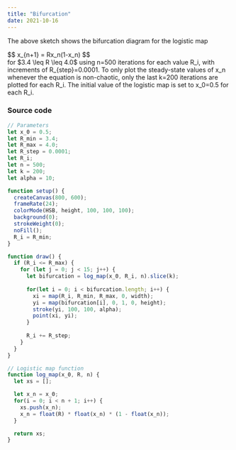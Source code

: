 ```yaml
---
title: "Bifurcation"
date: 2021-10-16
---
```


<style type="text/css">
   div {border-radius:4px;}
</style>

<div id="bifurcation">
    <script language="javascript" type="text/javascript" src="https://cdnjs.cloudflare.com/ajax/libs/p5.js/1.3.1/p5.min.js"></script>
    <script language="javascript" type="text/javascript" src="/assets/p5js/bifurcation.js"></script>
</div>

The above sketch shows the bifurcation diagram for the logistic map
<div>
$$
x_{n+1} = Rx_n(1-x_n)
$$
</div>
for <span>$3.4 \leq R \leq 4.0$</span> using <span>n=500</span> iterations for each value <span>R_i</span>, with increments of <span>R_{step}=0.0001</span>. To only plot the steady-state values of <span>x_n</span> whenever the equation is non-chaotic, only the last <span>k=200</span> iterations are plotted for each <span>R_i</span>. The initial value of the logistic map is set to <span>x_0=0.5</span> for each <span>R_i</span>.

### Source code

```javascript
// Parameters
let x_0 = 0.5;
let R_min = 3.4;
let R_max = 4.0;
let R_step = 0.0001;
let R_i;
let n = 500;
let k = 200;
let alpha = 10;

function setup() {
  createCanvas(800, 600);
  frameRate(24);
  colorMode(HSB, height, 100, 100, 100);
  background(0);
  strokeWeight(0);
  noFill();
  R_i = R_min;
}

function draw() {
  if (R_i <= R_max) {
    for (let j = 0; j < 15; j++) {
      let bifurcation = log_map(x_0, R_i, n).slice(k);
      
      for(let i = 0; i < bifurcation.length; i++) {
        xi = map(R_i, R_min, R_max, 0, width);
        yi = map(bifurcation[i], 0, 1, 0, height);
        stroke(yi, 100, 100, alpha);
        point(xi, yi);
      }
      
      R_i += R_step;
    }
  }
}

// Logistic map function
function log_map(x_0, R, n) {
  let xs = [];

  let x_n = x_0;
  for(i = 0; i < n + 1; i++) {
    xs.push(x_n);
    x_n = float(R) * float(x_n) * (1 - float(x_n));
  }

  return xs;
}
```
